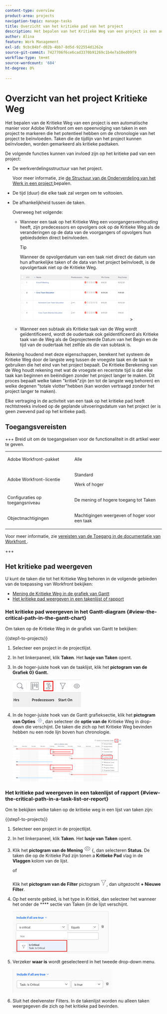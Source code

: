 ```yaml
---
content-type: overview
product-area: projects
navigation-topic: manage-tasks
title: Overzicht van het kritieke pad van het project
description: Het bepalen van het Kritieke Weg van een project is een automatische manier voor Adobe Workfront om een opeenvolging van taken in een project te markeren die het potentieel hebben om de chronologie van het project te beïnvloeden. Taken die de tijdlijn van het project kunnen beïnvloeden, worden gemarkeerd als kritieke padtaken.
author: Alina
feature: Work Management
exl-id: 9cbc84bf-d02b-4bb7-8d5d-922554d1262e
source-git-commit: 7427706f6ce6cad3370b91269c1b4e7a10ed09f9
workflow-type: tm+mt
source-wordcount: '684'
ht-degree: 0%

---
```


# Overzicht van het project Kritieke Weg

<!-- Audited: 5/2025 -->

Het bepalen van de Kritieke Weg van een project is een automatische manier voor Adobe Workfront om een opeenvolging van taken in een project te markeren die het potentieel hebben om de chronologie van het project te beïnvloeden. Taken die de tijdlijn van het project kunnen beïnvloeden, worden gemarkeerd als kritieke padtaken.

De volgende functies kunnen van invloed zijn op het kritieke pad van een project:

* De werkverdelingsstructuur van het project.

  Voor meer informatie, zie [ de Structuur van de Onderverdeling van het Werk in een project ](../../../manage-work/projects/planning-a-project/determine-project-work-breakdown-structure.md) bepalen.

* De tijd (duur) die elke taak zal vergen om te voltooien.
* De afhankelijkheid tussen de taken.

  Overweeg het volgende:

   * Wanneer een taak op het Kritieke Weg een voorgangersverhouding heeft, zijn predecessors en opvolgers ook op de Kritieke Weg als de veranderingen op de data van de voorgangers of opvolgers hun gebiedsdelen direct beïnvloeden.

     >[!TIP]
     >
     >Wanneer de opvolgerdatum van een taak niet direct de datum van hun afhankelijke taken of de data van het project beïnvloedt, is de opvolgertaak niet op de Kritieke Weg.
     >
     >
     >![](assets/successor-not-on-critical-path-350x150.png)     >
     >

   * Wanneer een subtaak als Kritieke taak van de Weg wordt geïdentificeerd, wordt de oudertaak ook geïdentificeerd als Kritieke taak van de Weg als de Geprojecteerde Datum van het Begin en de tijd van de oudertaak het zelfde als die van subtask is.

Rekening houdend met deze eigenschappen, berekent het systeem de Kritieke Weg door de langste weg tussen de vroegste taak en de taak te gebruiken die het eind van het project bepaalt. De Kritieke Berekening van de Weg houdt rekening met wat de vroegste en recentste tijd is dat elke taak kan beginnen en beëindigen zonder het project langer te maken. Dit proces bepaalt welke taken &quot;kritiek&quot;zijn (en tot de langste weg behoren) en welke degenen &quot;totale vlotter&quot;hebben (kan worden vertraagd zonder het project langer te maken).

Elke vertraging in de activiteit van een taak op het kritieke pad heeft rechtstreeks invloed op de geplande uitvoeringsdatum van het project (er is geen zwevend pad op het kritieke pad).

## Toegangsvereisten

+++ Breid uit om de toegangseisen voor de functionaliteit in dit artikel weer te geven.

<table style="table-layout:auto"> 
 <col> 
 <col> 
 <tbody> 
  <tr> 
   <td role="rowheader">Adobe Workfront-pakket</td> 
   <td> <p>Alle</p> </td> 
  </tr> 
  <tr> 
   <td role="rowheader">Adobe Workfront-licentie</td> 
   <td> 
   <p>Standard<p>
   <p>Werk of hoger</p>
    </td> 
  </tr> 
  <tr> 
   <td role="rowheader">Configuraties op toegangsniveau</td> 
   <td> <p>De mening of hogere toegang tot Taken</p></td> 
  </tr> 
  <tr> 
   <td role="rowheader">Objectmachtigingen</td> 
   <td> <p>Machtigingen weergeven of hoger voor een taak </p></td> 
  </tr> 
 </tbody> 
</table>

Voor meer informatie, zie [ vereisten van de Toegang in de documentatie van Workfront ](/help/quicksilver/administration-and-setup/add-users/access-levels-and-object-permissions/access-level-requirements-in-documentation.md).

+++

<!--Old:

<table style="table-layout:auto"> 
 <col> 
 <col> 
 <tbody> 
  <tr> 
   <td role="rowheader">Adobe Workfront plan</td> 
   <td> <p>Any</p> </td> 
  </tr> 
  <tr> 
   <td role="rowheader">Adobe Workfront license</td> 
   <td> 
   <p>New: Standard<p>
   <p>Or</p>
   <p>Current: Work or higher</p>
    </td> 
  </tr> 
  <tr> 
   <td role="rowheader">Access level configurations</td> 
   <td> <p>View or higher access to Tasks</p> <p>Note: If you still don't have access, ask your Workfront administrator if they set additional restrictions in your access level. For information on how a Workfront administrator can modify your access level, see <a href="../../../administration-and-setup/add-users/configure-and-grant-access/create-modify-access-levels.md" class="MCXref xref">Create or modify custom access levels</a>.</p> </td> 
  </tr> 
  <tr> 
   <td role="rowheader">Object permissions</td> 
   <td> <p>View or higher permissions on a task </p> <p>For information on requesting additional access, see <a href="../../../workfront-basics/grant-and-request-access-to-objects/request-access.md" class="MCXref xref">Request access to objects </a>.</p> </td> 
  </tr> 
 </tbody> 
</table>-->

## Het kritieke pad weergeven

U kunt de taken die tot het Kritieke Weg behoren in de volgende gebieden van de toepassing van Workfront bekijken:

* [ Mening de Kritieke Weg in de grafiek van Gantt ](#view-the-critical-path-in-the-gantt-chart)
* [Het kritieke pad weergeven in een takenlijst of rapport](#view-the-critical-path-in-a-task-list-or-report)

### Het kritieke pad weergeven in het Gantt-diagram {#view-the-critical-path-in-the-gantt-chart}

Om taken op de Kritieke Weg in de grafiek van Gantt te bekijken:

{{step1-to-projects}}

1. Selecteer een project in de projectlijst.

1. In het linkerpaneel, klik **Taken**. Het **lusje van Taken** opent.

1. In de hoger-juiste hoek van de taaklijst, klik het **pictogram van de Grafiek 0} Gantt.**

   ![ gantt_chart_icon__1_.png ](assets/gantt-icon.png)

1. In de hoger-juiste hoek van de Gantt grafieksectie, klik het **pictogram van Opties** ![ pictogram van Opties ](assets/options-icon.png), dan selecteer de **optie van de** Kritieke Weg in drop-down die verschijnt. De taken die zich op het Kritieke Weg bevinden hebben nu een rode lijn boven hun chronologie.

   ![ kritieke_path_on_gantt__1_.png ](assets/crtitical-path-on-gantt--1--350x137.png)

### Het kritieke pad weergeven in een takenlijst of rapport {#view-the-critical-path-in-a-task-list-or-report}

Om te bekijken welke taken op de kritieke weg in een lijst van taken zijn:

{{step1-to-projects}}

1. Selecteer een project in de projectlijst.

1. In het linkerpaneel, klik **Taken**. Het **lusje van Taken** opent.

1. Klik het **pictogram van de Mening** ![ van de Mening ](assets/view-icon.png) {, dan selecteren **Status**. De taken die op de Kritieke Pad zijn tonen a **Kritieke Pad** vlag in de **Vlaggen** kolom van de lijst.

   of

   Klik het **pictogram van de Filter** pictogram ![ Filters ](assets/filters-icon.png), dan uitgezocht **+ Nieuwe Filter**.
1. Op het eerste gebied, is het type in *Kritiek*, dan selecteer het wanneer het onder de **** sectie van Taken {in de lijst verschijnt.

   ![ Taak is kritieke filter ](assets/task-is-critical.png)

1. Verzeker **waar is** wordt geselecteerd in het tweede drop-down menu.

   ![ is ware drop-down ](assets/critical-path-filter.png)

1. Sluit het deelvenster Filters. In de takenlijst worden nu alleen taken weergegeven die zich op het kritieke pad bevinden.
